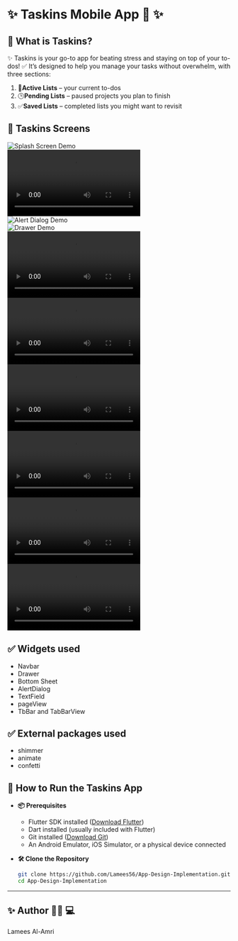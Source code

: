 #  ✨ **Taskins** Mobile App 📱  ✨


## 📝 What is Taskins?

✨ Taskins is your go-to app for beating stress and staying on top of your to-dos! ✅ It’s designed to help you manage your tasks without overwhelm, with three sections:
1. 📝**Active Lists** – your current to-dos  
2. 🕒**Pending Lists** – paused projects you plan to finish  
3. ✅**Saved Lists** – completed lists you might want to revisit  


## 🎥 Taskins Screens

![Splash Screen Demo](spalshScreen-ezgif.com-video-to-gif-converter.gif)  
![Login/Sign Up Demo](loginSignUp-ezgif.com-video-to-gif-converter.mov)  
![Alert Dialog Demo](alertdialog-ezgif.com-video-to-gif-converter.gif)  
![Drawer Demo](drawer-ezgif.com-video-to-gif-converter.gif)  
![Confetti Demo](confetti-ezgif.com-video-speed.mov)  
![Animate Demo](animate-ezgif.com-video-to-gif-converter.mov)  
![Navbar Demo](NaVbar-ezgif.com-video-to-gif-converter.mov)  
![Page View Demo](pageView-ezgif.com-video-to-gif-converter.mov)  
![Bottom Sheet Demo](bottomsheet-ezgif.com-video-to-gif-converter.mov)  
![Tabs Demo](tabs-ezgif.com-video-to-gif-converter.mov)  









## ✅  Widgets used 

+ Navbar
+ Drawer
+ Bottom Sheet
+ AlertDialog
+ TextField
+ pageView
+ TbBar and TabBarView



## ✅ External packages used 

+ shimmer
+ animate
+ confetti 


## 🚀 How to Run the Taskins App

+ **📦 Prerequisites**  
  + Flutter SDK installed ([Download Flutter](https://docs.flutter.dev/get-started/install))  
  + Dart installed (usually included with Flutter)  
  + Git installed ([Download Git](https://git-scm.com/downloads))  
  + An Android Emulator, iOS Simulator, or a physical device connected  

+ **🛠️ Clone the Repository**  
  ```bash
  git clone https://github.com/Lamees56/App-Design-Implementation.git
  cd App-Design-Implementation


---

## ✨ Author 👩‍💻 💻

Lamees Al-Amri 

